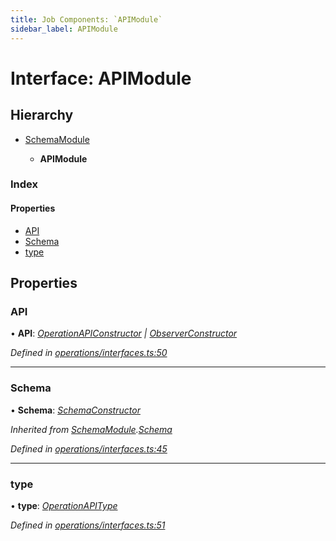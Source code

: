 ```yaml
---
title: Job Components: `APIModule`
sidebar_label: APIModule
---
```


# Interface: APIModule

## Hierarchy

* [SchemaModule](schemamodule.md)

  * **APIModule**

### Index

#### Properties

* [API](apimodule.md#api)
* [Schema](apimodule.md#schema)
* [type](apimodule.md#type)

## Properties

###  API

• **API**: *[OperationAPIConstructor](../overview.md#operationapiconstructor) | [ObserverConstructor](../overview.md#observerconstructor)*

*Defined in [operations/interfaces.ts:50](https://github.com/terascope/teraslice/blob/d3a803c3/packages/job-components/src/operations/interfaces.ts#L50)*

___

###  Schema

• **Schema**: *[SchemaConstructor](../overview.md#schemaconstructor)*

*Inherited from [SchemaModule](schemamodule.md).[Schema](schemamodule.md#schema)*

*Defined in [operations/interfaces.ts:45](https://github.com/terascope/teraslice/blob/d3a803c3/packages/job-components/src/operations/interfaces.ts#L45)*

___

###  type

• **type**: *[OperationAPIType](../overview.md#operationapitype)*

*Defined in [operations/interfaces.ts:51](https://github.com/terascope/teraslice/blob/d3a803c3/packages/job-components/src/operations/interfaces.ts#L51)*

